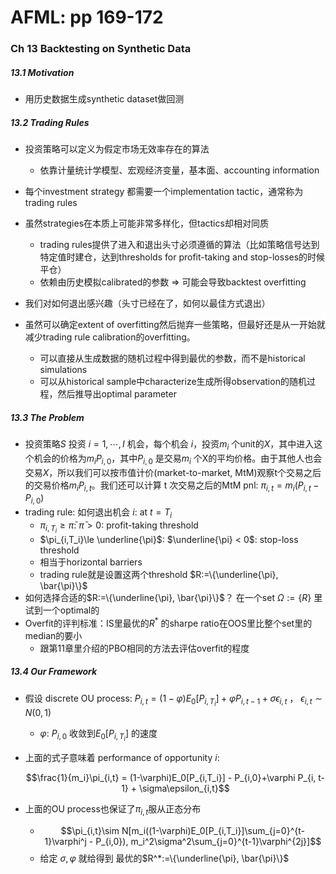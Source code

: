 # AFML: pp 169-172

### Ch 13 Backtesting on Synthetic Data

##### 13.1 Motivation

- 用历史数据生成synthetic dataset做回测

##### 13.2 Trading Rules

- 投资策略可以定义为假定市场无效率存在的算法
    - 依靠计量统计学模型、宏观经济变量，基本面、accounting information

- 每个investment strategy 都需要一个implementation tactic，通常称为 trading rules
- 虽然strategies在本质上可能非常多样化，但tactics却相对同质
    - trading rules提供了进入和退出头寸必须遵循的算法（比如策略信号达到特定值时建仓，达到thresholds for profit-taking and stop-losses的时候平仓）
    - 依赖由历史模拟calibrated的参数 => 可能会导致backtest overfitting
- 我们对如何退出感兴趣（头寸已经在了，如何以最佳方式退出）

- 虽然可以确定extent of overfitting然后抛弃一些策略，但最好还是从一开始就减少trading rule calibration的overfitting。
    - 可以直接从生成数据的随机过程中得到最优的参数，而不是historical simulations
    - 可以从historical sample中characterize生成所得observation的随机过程，然后推导出optimal parameter

##### 13.3 The Problem

- 投资策略$S$ 投资 $i=1,\cdots,I$ 机会，每个机会 $i$，投资$m_i$ 个unit的$X$，其中进入这个机会的价格为$m_iP_{i,0}$，其中$P_{i,0}$ 是交易$m_i$ 个X的平均价格。由于其他人也会交易$X$，所以我们可以按市值计价(market-to-market, MtM)观察t个交易之后的交易价格$m_iP_{i,t}$。我们还可以计算 t 次交易之后的MtM pnl: $\pi_{i,t}=m_i(P_{i,t}-P_{i,0})$
- trading rule: 如何退出机会 $i$: at $t=T_i$
    - $\pi_{i,T_i}\ge \bar{\pi}$: $\bar{\pi}>0$: profit-taking threshold
    - $\pi_{i,T_i}\le \underline{\pi}$: $\underline{\pi} < 0$: stop-loss threshold
    - 相当于horizontal barriers
    - trading rule就是设置这两个threshold $R:=\{\underline{\pi}, \bar{\pi}\}$
- 如何选择合适的$R:=\{\underline{\pi}, \bar{\pi}\}$？ 在一个set $\Omega:=\{R\}$ 里试到一个optimal的
- Overfit的评判标准：IS里最优的$R^*$ 的sharpe ratio在OOS里比整个set里的median的要小
    - 跟第11章里介绍的PBO相同的方法去评估overfit的程度

##### 13.4 Our Framework

- 假设 discrete OU process: $P_{i,t}=(1-\varphi)E_0[P_{i,T_i}]+\varphi P_{i,t-1}+\sigma\epsilon_{i,t}$ ， $\epsilon_{i,t}\sim N(0,1)$

    - $\varphi$: $P_{i,0}$ 收敛到$E_0[P_{i,T_i}]$ 的速度

- 上面的式子意味着 performance of opportunity $i$: 

    $$\frac{1}{m_i}\pi_{i,t} = (1-\varphi)E_0[P_{i,T_i}] - P_{i,0}+\varphi P_{i, t-1} + \sigma\epsilon_{i,t}$$

- 上面的OU process也保证了$\pi_{i,t}$服从正态分布
    - $$\pi_{i,t}\sim N[m_i((1-\varphi)E_0[P_{i,T_i}]\sum_{j=0}^{t-1}\varphi^j - P_{i,0}), m_i^2\sigma^2\sum_{j=0}^{t-1}\varphi^{2j}]$$
    - 给定 $\sigma, \varphi$ 就给得到 最优的$R^*:=\{\underline{\pi}, \bar{\pi}\}$

